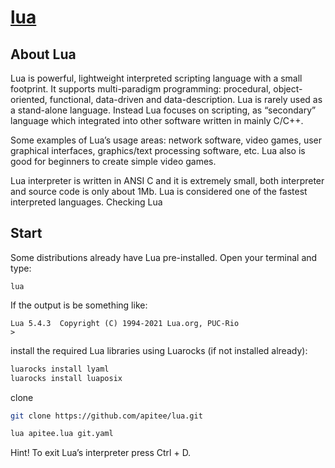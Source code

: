# [lua](http://lua.apitee.com)

## About Lua

Lua is powerful, lightweight interpreted scripting language with a small footprint. It supports multi-paradigm programming: procedural, object-oriented, functional, data-driven and data-description. Lua is rarely used as a stand-alone language. Instead Lua focuses on scripting, as “secondary” language which integrated into other software written in mainly C/C++.

Some examples of Lua’s usage areas: network software, video games, user graphical interfaces, graphics/text processing software, etc. Lua also is good for beginners to create simple video games.

Lua interpreter is written in ANSI C and it is extremely small, both interpreter and source code is only about 1Mb. Lua is considered one of the fastest interpreted languages.
Checking Lua

## Start

Some distributions already have Lua pre-installed. Open your terminal and type:
```shell
lua
```

If the output is be something like:

```shell
Lua 5.4.3  Copyright (C) 1994-2021 Lua.org, PUC-Rio
>
```


install the required Lua libraries using Luarocks (if not installed already):

```sh
luarocks install lyaml
luarocks install luaposix
```

clone
```bash
git clone https://github.com/apitee/lua.git
```

```bash
lua apitee.lua git.yaml
```

Hint! To exit Lua’s interpreter press Ctrl + D.
